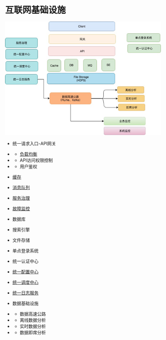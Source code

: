 # 互联网基础设施

![](pic/infrastructure.jpg)

* 统一请求入口-API网关
* * [负载均衡](load-balancer/README.md)
* * API访问权限控制
* * 用户鉴权

* [缓存](cache/README.md)
* [消息队列](mq/README.md)

* [服务治理](service-governance/README.md)
* [故障监控](monitor/README.md)

* 数据库
* 搜索引擎
* 文件存储

* 单点登录系统
* 统一认证中心

* [统一配置中心](configure/README.md)
* [统一调度中心](scheduling/README.md)
* [统一日志服务](log/README.md)

* 数据基础设施
* * 数据高速公路

* * 离线数据分析
* * 实时数据分析
* * 数据即席分析
